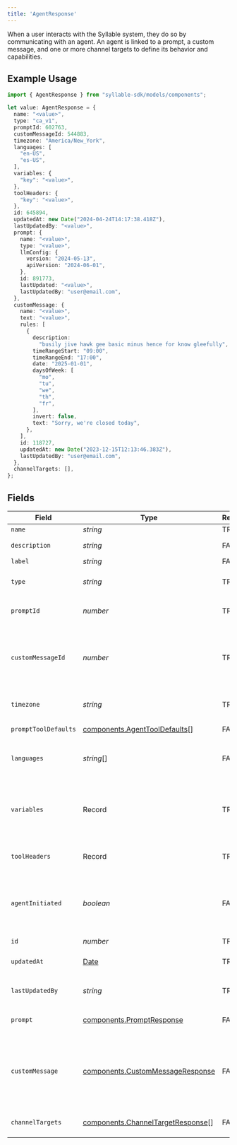 ```yaml
---
title: 'AgentResponse'
---
```


When a user interacts with the Syllable system, they do so by communicating with an agent.
An agent is linked to a prompt, a custom message, and one or more channel targets to define its
behavior and capabilities.

## Example Usage

```typescript
import { AgentResponse } from "syllable-sdk/models/components";

let value: AgentResponse = {
  name: "<value>",
  type: "ca_v1",
  promptId: 602763,
  customMessageId: 544883,
  timezone: "America/New_York",
  languages: [
    "en-US",
    "es-US",
  ],
  variables: {
    "key": "<value>",
  },
  toolHeaders: {
    "key": "<value>",
  },
  id: 645894,
  updatedAt: new Date("2024-04-24T14:17:38.418Z"),
  lastUpdatedBy: "<value>",
  prompt: {
    name: "<value>",
    type: "<value>",
    llmConfig: {
      version: "2024-05-13",
      apiVersion: "2024-06-01",
    },
    id: 891773,
    lastUpdated: "<value>",
    lastUpdatedBy: "user@email.com",
  },
  customMessage: {
    name: "<value>",
    text: "<value>",
    rules: [
      {
        description:
          "busily jive hawk gee basic minus hence for know gleefully",
        timeRangeStart: "09:00",
        timeRangeEnd: "17:00",
        date: "2025-01-01",
        daysOfWeek: [
          "mo",
          "tu",
          "we",
          "th",
          "fr",
        ],
        invert: false,
        text: "Sorry, we're closed today",
      },
    ],
    id: 118727,
    updatedAt: new Date("2023-12-15T12:13:46.383Z"),
    lastUpdatedBy: "user@email.com",
  },
  channelTargets: [],
};
```

## Fields

| Field                                                                                                             | Type                                                                                                              | Required                                                                                                          | Description                                                                                                       | Example                                                                                                           |
| ----------------------------------------------------------------------------------------------------------------- | ----------------------------------------------------------------------------------------------------------------- | ----------------------------------------------------------------------------------------------------------------- | ----------------------------------------------------------------------------------------------------------------- | ----------------------------------------------------------------------------------------------------------------- |
| `name`                                                                                                            | *string*                                                                                                          | TRUE                                                                                                | The agent name                                                                                                    |                                                                                                                   |
| `description`                                                                                                     | *string*                                                                                                          | FALSE                                                                                                | The agent description                                                                                             |                                                                                                                   |
| `label`                                                                                                           | *string*                                                                                                          | FALSE                                                                                                | The agent label                                                                                                   |                                                                                                                   |
| `type`                                                                                                            | *string*                                                                                                          | TRUE                                                                                                | The agent type. Can be an arbitrary string                                                                        | ca_v1                                                                                                             |
| `promptId`                                                                                                        | *number*                                                                                                          | TRUE                                                                                                | ID of the prompt associated with the agent                                                                        |                                                                                                                   |
| `customMessageId`                                                                                                 | *number*                                                                                                          | TRUE                                                                                                | ID of the custom message that should be delivered at the beginning of a conversation with the agent               |                                                                                                                   |
| `timezone`                                                                                                        | *string*                                                                                                          | TRUE                                                                                                | The time zone in which the agent operates                                                                         | America/New_York                                                                                                  |
| `promptToolDefaults`                                                                                              | [components.AgentToolDefaults](/sdk-docs/models/components/agenttooldefaults)[]                                    | FALSE                                                                                                | The prompt tool defaults                                                                                          |                                                                                                                   |
| `languages`                                                                                                       | *string*[]                                                                                                        | FALSE                                                                                                | BCP 47 codes of languages the agent supports                                                                      | [<br/>"en-US",<br/>"es-US"<br/>]                                                                                  |
| `variables`                                                                                                       | Record                                                                                          | TRUE                                                                                                | Custom context variables for the conversation session. Keys should be prefixed with "vars.".                      |                                                                                                                   |
| `toolHeaders`                                                                                                     | Record                                                                                          | TRUE                                                                                                | Optional headers to include in tool calls for agent.                                                              |                                                                                                                   |
| `agentInitiated`                                                                                                  | *boolean*                                                                                                         | FALSE                                                                                                | Whether the agent initiates conversation with a user after the custom_message is delivered                        |                                                                                                                   |
| `id`                                                                                                              | *number*                                                                                                          | TRUE                                                                                                | The agent ID                                                                                                      |                                                                                                                   |
| `updatedAt`                                                                                                       | [Date](https://developer.mozilla.org/en-US/docs/Web/JavaScript/Reference/Global_Objects/Date)                     | TRUE                                                                                                | Timestamp of most recent update                                                                                   |                                                                                                                   |
| `lastUpdatedBy`                                                                                                   | *string*                                                                                                          | TRUE                                                                                                | Email of the user who last updated the agent                                                                      |                                                                                                                   |
| `prompt`                                                                                                          | [components.PromptResponse](/sdk-docs/models/components/promptresponse)                                            | FALSE                                                                                                | The prompt associated with the agent.                                                                             |                                                                                                                   |
| `customMessage`                                                                                                   | [components.CustomMessageResponse](/sdk-docs/models/components/custommessageresponse)                              | FALSE                                                                                                | The custom message associated with the agent. Will be delivered as a greeting at the beginning of a conversation. |                                                                                                                   |
| `channelTargets`                                                                                                  | [components.ChannelTargetResponse](/sdk-docs/models/components/channeltargetresponse)[]                            | FALSE                                                                                                | Channel targets associated with the agent                                                                         |                                                                                                                   |